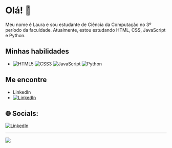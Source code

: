 # Olá! 👋

Meu nome é Laura e sou estudante de Ciência da Computação no 3º período da faculdade. Atualmente, estou estudando HTML, CSS, JavaScript e Python.

## Minhas habilidades
- ![HTML5](https://img.shields.io/badge/html5-%23E34F26.svg?style=for-the-badge&logo=html5&logoColor=white) ![CSS3](https://img.shields.io/badge/css3-%231572B6.svg?style=for-the-badge&logo=css3&logoColor=white) ![JavaScript](https://img.shields.io/badge/javascript-%23323330.svg?style=for-the-badge&logo=javascript&logoColor=%23F7DF1E) ![Python](https://img.shields.io/badge/python-3670A0?style=for-the-badge&logo=python&logoColor=ffdd54)

## Me encontre
- LinkedIn
- [![LinkedIn](https://img.shields.io/badge/LinkedIn-%230077B5.svg?logo=linkedin&logoColor=white)](https://linkedin.com/in/https://www.linkedin.com/in/lauracamilaleite/) 


## 🌐 Socials:
[![LinkedIn](https://img.shields.io/badge/LinkedIn-%230077B5.svg?logo=linkedin&logoColor=white)](https://linkedin.com/in/https://www.linkedin.com/in/lauracamilaleite/) 





---
[![](https://visitcount.itsvg.in/api?id=Lauragpse&icon=7&color=11)](https://visitcount.itsvg.in)

<!-- Proudly created with GPRM ( https://gprm.itsvg.in ) -->
<!---
Lauragpse/Lauragpse is a ✨ special ✨ repository because its `README.md` (this file) appears on your GitHub profile.
You can click the Preview link to take a look at your changes.
--->
